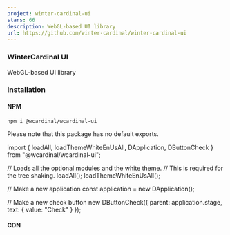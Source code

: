 ```yaml
---
project: winter-cardinal-ui
stars: 66
description: WebGL-based UI library
url: https://github.com/winter-cardinal/winter-cardinal-ui
---
```


### WinterCardinal UI

WebGL-based UI library

### Installation

#### NPM

```
npm i @wcardinal/wcardinal-ui
```

Please note that this package has no default exports.

import { loadAll, loadThemeWhiteEnUsAll, DApplication, DButtonCheck } from "@wcardinal/wcardinal-ui";

// Loads all the optional modules and the white theme.
// This is required for the tree shaking.
loadAll();
loadThemeWhiteEnUsAll();

// Make a new application
const application \= new DApplication();

// Make a new check button
new DButtonCheck({
	parent: application.stage,
	text: {
		value: "Check"
	}
});

#### CDN

<script src\="https://cdn.jsdelivr.net/npm/pixi.js@5.3.12/dist/pixi.min.js"\></script\>
<script src\="https://cdn.jsdelivr.net/npm/@wcardinal/wcardinal-ui/dist/wcardinal-ui.min.js"\></script\>
<script src\="https://cdn.jsdelivr.net/npm/@wcardinal/wcardinal-ui/dist/wcardinal-ui-theme-white.min.js"\></script\>
<script\>
(() \=> {
	"use strict";

	// Make a new application
	const application \= new wcardinal.ui.DApplication();

	// Make a new check button
	new wcardinal.ui.DButtonCheck({
		parent: application.stage,
		text: {
			value: "Check"
		}
	});
})();
</script\>

All the classes are in `wcardinal.ui`. Please note that `loadAll` and `loadThemeWhiteEnUsAll` is not required in this case. Prebuild files `wcardinal-ui.min.js` and `wcardinal-ui-theme-white.min.js` call `loadAll` and `loadThemeWhiteEnUsAll` for you.

See sample/cdn for a complete example.

### Tree shaking

The NPM package `@wcardinal/wcardinal-ui` is large in its size because all the UI classes and their themes are included. This is why the tree shaking is important for this library.

`loadAll` loads all the optional modules (e.g., `DMenuItemCheck`). And `loadThemeWhiteEnUsAll` loads the white theme (e.g., `DThemeWhite`). To remove unnecessary modules from your build, pick `load*` functions you need.

import { loadThemeWhiteEnUsAll } from "@wcardinal/wcardinal-ui";

// Loads the white theme only.
// \`DMenuItemCheck\` will not be in your compiled package, for instance.
loadThemeWhiteEnUsAll();

### Documentation

-   API document
-   Samples
    -   White theme
    -   Dark theme
-   Starter

### Requirements

-   WebGL 1.0 support
-   ES2017 support
-   Base64-encoded SVG support for textures
    -   IE11 does not support this.
    -   Not required if your theme doesn't use it
-   Stencil support

### How to Build

The following commands are for building `@wcardinal/wcardinal-ui` itself.

#### JS for Release

npm run build

#### JS for Development

npm run watch:ts

and then in an another terminal

npm run watch:rollup

#### Development Server

npm start

#### API Document

Update `gitRevision` in `typedoc.json` and then do

npm run build:api

#### Sample Index Page

npm run build:sample:index

#### Dark Samples

npm run build:sample:index
npm run build:sample:dark

#### Samples for GitHub Pages

npm run build
npm run build:sample:dark
npm run build:sample

#### Linting

npm run lint

To fix all the auto-fixable lint errors, do the following:

npm run lint:fix

### License

Apache License Version 2.0.

The default theme uses Material design icons developed by Google and licensed under Apache license version 2.0.  
https://github.com/google/material-design-icons
